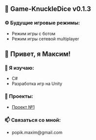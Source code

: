 <h2>📱 Game-KnuckleDice v0.1.3</h2>

<h3>⚙️ Будущие игровые режимы:</h3>
<ul>
    <li>Режим игры с ботом</li>
    <li>Режим игры сетевой multiplayer </li>
</ul>

<h2>👤 Привет, я Максим!</h2>

<h3>🌱 Я изучаю:</h3>
<ul>
    <li>C#</li>
    <li>Разработка игр на Unity</li>
</ul>

<h3>💼  Проекты:</h3>
<ul>
    <li> <a href="https://github.com/TRONMAXS/Game-KnuckleDice/tree/master">Проект №1</a></li>
</ul>

<h3>📫 Связаться со мной:</h3>
<ul>
    <li>popik.maxim@gmail.com</a></li>
</ul>

